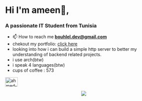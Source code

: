 <h1>Hi I'm ameen👋,</h1>
<h3>A passionate IT Student from Tunisia</h3>

- 📫 How to reach me **bouhlel.dev@gmail.com**
- chekout my portfolio: <a href="https://ameendev.42web.io" target="_blank">click here</a>
- looking into how i can build a simple http server to better my understanding of backend related projects.
- i use arch(btw)
- i speak 4 languages(btw)
- cups of coffee : 573
 <p align="left">
  <a href="https://linkedin.com/in/ahmed-amine-bouhlel-b628442a5" target="blank"><img align="center" src="https://raw.githubusercontent.com/rahuldkjain/github-profile-readme-generator/master/src/images/icons/Social/linked-in-alt.svg" alt="ahmed-amine-bouhlel-b628442a5" height="30" width="40" /></a>
</p>


<p align="center">
  <img src="https://media0.giphy.com/media/v1.Y2lkPTc5MGI3NjExN3J1ZzJqbTlzbHF2a3h6dGlzZjkyd2xva2M2bHZ3bGozbzlta2M3ZiZlcD12MV9pbnRlcm5hbF9naWZfYnlfaWQmY3Q9Zw/iIqmM5tTjmpOB9mpbn/giphy.gif" /> 
</p>











